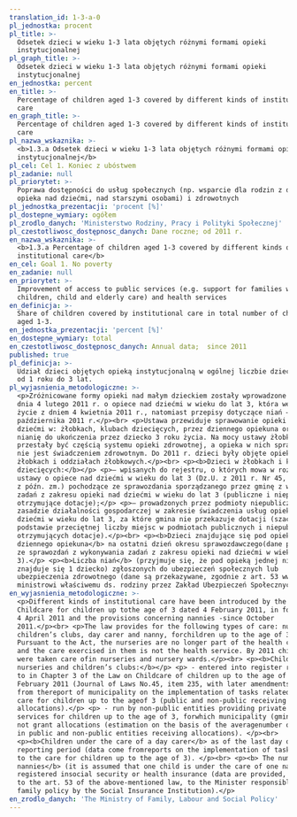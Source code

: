 ```yaml
---
translation_id: 1-3-a-0
pl_jednostka: procent
pl_title: >-
  Odsetek dzieci w wieku 1-3 lata objętych różnymi formami opieki
  instytucjonalnej
pl_graph_title: >-
  Odsetek dzieci w wieku 1-3 lata objętych różnymi formami opieki
  instytucjonalnej
en_jednostka: percent
en_title: >-
  Percentage of children aged 1-3 covered by different kinds of institutional
  care
en_graph_title: >-
  Percentage of children aged 1-3 covered by different kinds of institutional
  care
pl_nazwa_wskaznika: >-
  <b>1.3.a Odsetek dzieci w wieku 1-3 lata objętych różnymi formami opieki
  instytucjonalnej</b>
pl_cel: Cel 1. Koniec z ubóstwem
pl_zadanie: null
pl_priorytet: >-
  Poprawa dostępności do usług społecznych (np. wsparcie dla rodzin z dziećmi,
  opieka nad dziećmi, nad starszymi osobami) i zdrowotnych
pl_jednostka_prezentacji: 'procent [%]'
pl_dostepne_wymiary: ogółem
pl_zrodlo_danych: 'Ministerstwo Rodziny, Pracy i Polityki Społecznej'
pl_czestotliwosc_dostępnosc_danych: Dane roczne; od 2011 r.
en_nazwa_wskaznika: >-
  <b>1.3.a Percentage of children aged 1-3 covered by different kinds of
  institutional care</b>
en_cel: Goal 1. No poverty
en_zadanie: null
en_priorytet: >-
  Improvement of access to public services (e.g. support for families with
  children, child and elderly care) and health services
en_definicja: >-
  Share of children covered by institutional care in total number of children
  aged 1-3.
en_jednostka_prezentacji: 'percent [%]'
en_dostepne_wymiary: total
en_czestotliwosc_dostępnosc_danych: Annual data;  since 2011
published: true
pl_definicja: >-
  Udział dzieci objętych opieką instytucjonalną w ogólnej liczbie dzieci w wieku
  od 1 roku do 3 lat.
pl_wyjasnienia_metodologiczne: >-
  <p>Zróżnicowane formy opieki nad małym dzieckiem zostały wprowadzone ustawą z
  dnia 4 lutego 2011 r. o opiece nad dziećmi w wieku do lat 3, która weszła w
  życie z dniem 4 kwietnia 2011 r., natomiast przepisy dotyczące niań – od
  października 2011 r.</p><br> <p>Ustawa przewiduje sprawowanie opieki nad
  dziećmi w: żłobkach, klubach dziecięcych, przez dziennego opiekuna oraz przez
  nianię do ukończenia przez dziecko 3 roku życia. Na mocy ustawy żłobki
  przestały być częścią systemu opieki zdrowotnej, a opieka w nich sprawowana
  nie jest świadczeniem zdrowotnym. Do 2011 r. dzieci były objęte opieką w
  żłobkach i oddziałach żłobkowych.</p><br> <p><b>Dzieci w żłobkach i klubach
  dziecięcych:</b></p> <p>– wpisanych do rejestru, o których mowa w rozdz. 3
  ustawy o opiece nad dziećmi w wieku do lat 3 (Dz.U. z 2011 r. Nr 45, poz. 235,
  z późn. zm.) pochodzące ze sprawozdania sporządzanego przez gminę z wykonania
  zadań z zakresu opieki nad dziećmi w wieku do lat 3 (publiczne i niepubliczne
  otrzymujące dotacje);</p> <p>– prowadzonych przez podmioty niepubliczne na
  zasadzie działalności gospodarczej w zakresie świadczenia usług opieki nad
  dziećmi w wieku do lat 3, za które gmina nie przekazuje dotacji (szacunek na
  podstawie przeciętnej liczby miejsc w podmiotach publicznych i niepublicznych
  otrzymujących dotacje).</p><br> <p><b>Dzieci znajdujące się pod opieką
  dziennego opiekuna</b> na ostatni dzień okresu sprawozdawczego(dane pochodzą
  ze sprawozdań z wykonywania zadań z zakresu opieki nad dziećmi w wieku do lat
  3).</p> <p><b>Liczba niań</b> (przyjmuje się, że pod opieką jednej niani
  znajduje się 1 dziecko) zgłoszonych do ubezpieczeń społecznych lub
  ubezpieczenia zdrowotnego (dane są przekazywane, zgodnie z art. 53 ww. ustawy,
  ministrowi właściwemu ds. rodziny przez Zakład Ubezpieczeń Społecznych).</p>
en_wyjasnienia_metodologiczne: >-
  <p>Different kinds of institutional care have been introduced by the Law on
  Childcare for children up tothe age of 3 dated 4 February 2011, in force since
  4 April 2011 and the provisions concerning nannies -since October
  2011.</p><br> <p>The law provides for the following types of care: nursery,
  children’s clubs, day carer and nanny, forchildren up to the age of 3.
  Pursuant to the Act, the nurseries are no longer part of the health caresystem
  and the care exercised in them is not the health service. By 2011 children
  were taken care ofin nurseries and nursery wards.</p><br> <p><b>Children in
  nurseries and children’s clubs:</b></p> <p> - entered into register referred
  to in Chapter 3 of the Law on Childcare of children up to the age of 3dated 4
  February 2011 (Journal of Laws No.45, item 235, with later amendments), taken
  from thereport of municipality on the implementation of tasks related to the
  care for children up to the ageof 3 (public and non-public receiving
  allocations).</p> <p> - run by non-public entities providing private childcare
  services for children up to the age of 3, forwhich municipality (gmina) does
  not grant allocations (estimation on the basis of the averagenumber of places
  in public and non-public entities receiving allocations). </p><br>
  <p><b>Children under the care of a day carer</b> as of the last day of the
  reporting period (data come fromreports on the implementation of tasks related
  to the care for children up to the age of 3). </p><br> <p><b> The number of
  nannies</b> (it is assumed that one child is under the care of one nanny)
  registered insocial security or health insurance (data are provided, pursuant
  to the art. 53 of the above-mentioned law, to the Minister responsible for the
  family policy by the Social Insurance Institution).</p>
en_zrodlo_danych: 'The Ministry of Family, Labour and Social Policy'
---
```

